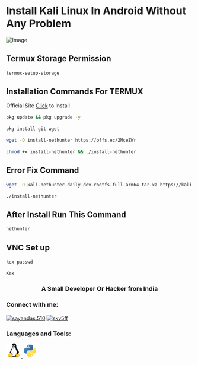 # Install Kali Linux In Android Without Any Problem 
![Image](https://github.com/user-attachments/assets/088fc865-23a1-4392-8215-332e19e77f18)


## Termux Storage Permission 
```bash
termux-setup-storage
```
## Installation Commands For TERMUX

Official Site [Click](https://www.kali.org/docs/nethunter/nethunter-rootless/) to Install .

```bash
pkg update && pkg upgrade -y
```
```bash
pkg install git wget
```
```bash
wget -O install-nethunter https://offs.ec/2MceZWr
```
```bash
chmod +x install-nethunter && ./install-nethunter
```
## Error Fix Command 
```bash
wget -O kali-nethunter-daily-dev-rootfs-full-arm64.tar.xz https://kali.download/nethunter-images/current/rootfs/kali-nethunter-rootfs-full-arm64.tar.xz
```
```bash
./install-nethunter
```
## After Install Run This Command 
```bash
nethunter
```
## VNC Set up
```bash
kex passwd 
```
```bash
Kex
```
<h3 align="center">A Small Developer Or Hacker from India</h3>

<h3 align="left">Connect with me:</h3>
<p align="left">
<a href="https://instagram.com/sayandas.510" target="blank"><img align="center" src="https://raw.githubusercontent.com/rahuldkjain/github-profile-readme-generator/master/src/images/icons/Social/instagram.svg" alt="sayandas.510" height="30" width="40" /></a>
<a href="https://www.youtube.com/c/sky5ff" target="blank"><img align="center" src="https://raw.githubusercontent.com/rahuldkjain/github-profile-readme-generator/master/src/images/icons/Social/youtube.svg" alt="sky5ff" height="30" width="40" /></a>
</p>

<h3 align="left">Languages and Tools:</h3>
<p align="left"> <a href="https://www.linux.org/" target="_blank" rel="noreferrer"> <img src="https://raw.githubusercontent.com/devicons/devicon/master/icons/linux/linux-original.svg" alt="linux" width="40" height="40"/> </a> <a href="https://www.python.org" target="_blank" rel="noreferrer"> <img src="https://raw.githubusercontent.com/devicons/devicon/master/icons/python/python-original.svg" alt="python" width="40" height="40"/> </a> </p>

